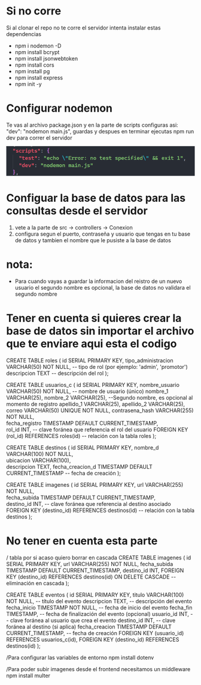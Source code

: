# Si no corre

Si al clonar el repo no te corre el servidor intenta instalar estas dependencias

- npm i nodemon -D 
- npm install bcrypt
- npm install jsonwebtoken
- npm install cors
- npm install pg
- npm install express
- npm init -y

# Configurar nodemon 
Te vas al archivo package.json y en la parte de scripts configuras asi: "dev": "nodemon main.js", guardas y despues en terminar ejecutas npm run dev para correr el servidor


![alt text](image.png)

# Configuar la base de datos para las consultas desde el servidor

1. vete a la parte de src -> controllers -> Conexion
2. configura segun el puerto, contraseña y usuario que tengas en tu base de datos y tambien el nombre que le pusiste a la base de datos



# nota:

* Para cuando vayas a guardar la informacion del reistro de un nuevo usuario el segundo nombre es opcional, la base de datos no validara el segundo nombre




# Tener en cuenta si quieres crear la base de datos sin importar el archivo que te enviare aqui esta el codigo 

CREATE TABLE roles (
    id SERIAL PRIMARY KEY,
    tipo_administracion VARCHAR(50) NOT NULL,  -- tipo de rol (por ejemplo: 'admin', 'promotor')
    descripcion TEXT  -- descripción del rol
);


CREATE TABLE usuarios_c (
    id SERIAL PRIMARY KEY,
    nombre_usuario VARCHAR(50) NOT NULL,  -- nombre de usuario (único)
    nombre_1 VARCHAR(25), 
    nombre_2 VARCHAR(25), --Segundo nombre, es opcional al momento de registro
    apellido_1 VARCHAR(25), 
    apellido_2 VARCHAR(25),  
    correo VARCHAR(50) UNIQUE NOT NULL, 
    contrasena_hash VARCHAR(255) NOT NULL,  
    fecha_registro TIMESTAMP DEFAULT CURRENT_TIMESTAMP,  
    rol_id INT,  -- clave foránea que referencia el rol del usuario
    FOREIGN KEY (rol_id) REFERENCES roles(id)  -- relación con la tabla roles
);


CREATE TABLE destinos (
    id SERIAL PRIMARY KEY,
    nombre_d VARCHAR(100) NOT NULL,  
    ubicacion VARCHAR(100),  
    descripcion TEXT, 
    fecha_creacion_d TIMESTAMP DEFAULT CURRENT_TIMESTAMP  -- fecha de creación
);


CREATE TABLE imagenes (
    id SERIAL PRIMARY KEY,
    url VARCHAR(255) NOT NULL,  
    fecha_subida TIMESTAMP DEFAULT CURRENT_TIMESTAMP,  
    destino_id INT,  -- clave foránea que referencia al destino asociado
    FOREIGN KEY (destino_id) REFERENCES destinos(id)  -- relación con la tabla destinos
);







# No tener en cuenta esta parte #

/ tabla por si acaso quiero borrar en cascada
CREATE TABLE imagenes (
    id SERIAL PRIMARY KEY,
    url VARCHAR(255) NOT NULL,
    fecha_subida TIMESTAMP DEFAULT CURRENT_TIMESTAMP,
    destino_id INT,
    FOREIGN KEY (destino_id) REFERENCES destinos(id) ON DELETE CASCADE  -- eliminación en cascada
);



CREATE TABLE eventos (
    id SERIAL PRIMARY KEY,
    titulo VARCHAR(100) NOT NULL,  -- título del evento
    descripcion TEXT,  -- descripción del evento
    fecha_inicio TIMESTAMP NOT NULL,  -- fecha de inicio del evento
    fecha_fin TIMESTAMP,  -- fecha de finalización del evento (opcional)
    usuario_id INT,  -- clave foránea al usuario que crea el evento
    destino_id INT,  -- clave foránea al destino (si aplica)
    fecha_creacion TIMESTAMP DEFAULT CURRENT_TIMESTAMP,  -- fecha de creación
    FOREIGN KEY (usuario_id) REFERENCES usuarios_c(id),
    FOREIGN KEY (destino_id) REFERENCES destinos(id)
);

/Para configurar las variables de entorno
npm install dotenv

/Para poder subir imagenes desde el frontend necesitamos un middleware
npm install multer
